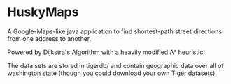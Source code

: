 HuskyMaps
=========

A Google-Maps-like java application to find shortest-path street directions from one address to another.

Powered by Dijkstra's Algorithm with a heavily modified A*  heuristic.

The data sets are stored in tigerdb/ and contain geographic data over all of washington state (though you could download your own Tiger datasets).
